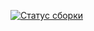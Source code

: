 [![Статус сборки](https://ci.appveyor.com/api/projects/status/43ovl41r4abbxvsa?svg=true)](https://ci.appveyor.com/project/Ekat1983/patterns2-skdnr)

